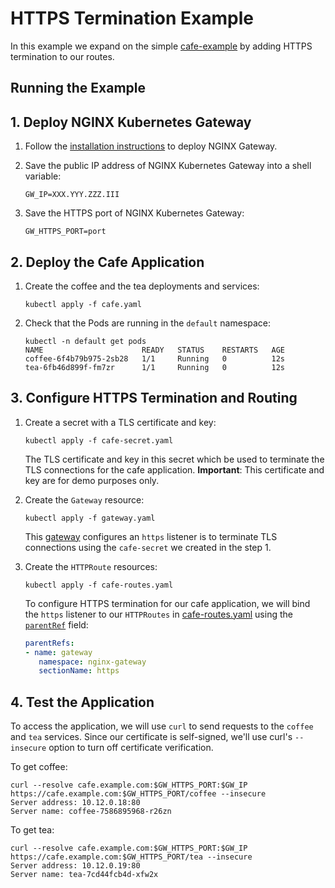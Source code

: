 # HTTPS Termination Example

In this example we expand on the simple [cafe-example](../cafe-example) by adding HTTPS termination to our routes.

## Running the Example

## 1. Deploy NGINX Kubernetes Gateway

1. Follow the [installation instructions](https://github.com/nginxinc/nginx-kubernetes-gateway/blob/main/README.md#run-nginx-gateway) to deploy NGINX Gateway.

1. Save the public IP address of NGINX Kubernetes Gateway into a shell variable:
   
   ```
   GW_IP=XXX.YYY.ZZZ.III
   ```

1. Save the HTTPS port of NGINX Kubernetes Gateway:
   
   ```
   GW_HTTPS_PORT=port
   ```

## 2. Deploy the Cafe Application  

1. Create the coffee and the tea deployments and services:
   
   ```
   kubectl apply -f cafe.yaml
   ```

1. Check that the Pods are running in the `default` namespace:

   ```
   kubectl -n default get pods
   NAME                      READY   STATUS    RESTARTS   AGE
   coffee-6f4b79b975-2sb28   1/1     Running   0          12s
   tea-6fb46d899f-fm7zr      1/1     Running   0          12s
   ```

## 3. Configure HTTPS Termination and Routing

1. Create a secret with a TLS certificate and key:
   ```
   kubectl apply -f cafe-secret.yaml
   ```

   The TLS certificate and key in this secret which be used to terminate the TLS connections for the cafe application.
   **Important**: This certificate and key are for demo purposes only. 
   
1. Create the `Gateway` resource:
   ```
   kubectl apply -f gateway.yaml
   ```

   This [gateway](./gateway.yaml) configures an `https` listener is to terminate TLS connections using the `cafe-secret` we created in the step 1. 

1. Create the `HTTPRoute` resources:
   ```
   kubectl apply -f cafe-routes.yaml
   ```

   To configure HTTPS termination for our cafe application, we will bind the `https` listener to our `HTTPRoutes` in [cafe-routes.yaml](./cafe-routes.yaml) using the [`parentRef`](https://gateway-api.sigs.k8s.io/v1alpha2/references/spec/#gateway.networking.k8s.io%2fv1alpha2.ParentReference) field:

   ```yaml
   parentRefs:
   - name: gateway
      namespace: nginx-gateway
      sectionName: https
   ```

## 4. Test the Application

To access the application, we will use `curl` to send requests to the `coffee` and `tea` services.
Since our certificate is self-signed, we'll use curl's `--insecure` option to turn off certificate verification.

To get coffee:

```
curl --resolve cafe.example.com:$GW_HTTPS_PORT:$GW_IP https://cafe.example.com:$GW_HTTPS_PORT/coffee --insecure
Server address: 10.12.0.18:80
Server name: coffee-7586895968-r26zn
```

To get tea:

```
curl --resolve cafe.example.com:$GW_HTTPS_PORT:$GW_IP https://cafe.example.com:$GW_HTTPS_PORT/tea --insecure
Server address: 10.12.0.19:80
Server name: tea-7cd44fcb4d-xfw2x
```
